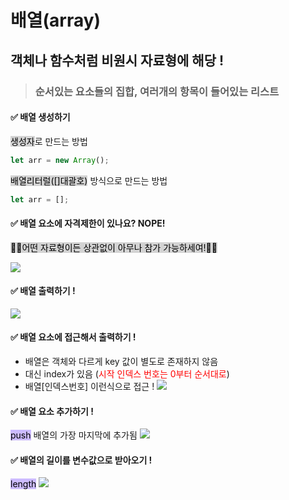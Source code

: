 # 배열(array)

## 객체나 함수처럼 비원시 자료형에 해당 !

> ### 순서있는 요소들의 집합, 여러개의 항목이 들어있는 리스트

#### ✅ 배열 생성하기

<span style='background-color: #d3d3d3; color: #000'>생성자</span>로 만드는 방법

```js
let arr = new Array();
```

<span style='background-color: #d3d3d3; color: #000'>배열리터럴([]대괄호)</span> 방식으로 만드는 방법

```js
let arr = [];
```

#### ✅ 배열 요소에 자격제한이 있나요? NOPE!

<span style='background-color: #d3d3d3; color: #000'> 🙏🏻어떤 자료형이든 상관없이 아무나 참가 가능하세여!🙏🏻</span>

![](https://velog.velcdn.com/images/gazero_/post/c3f2e97d-a849-48d1-b4c3-326ac796fa95/image.png)

#### ✅ 배열 출력하기 !

![](https://velog.velcdn.com/images/gazero_/post/8fe55276-d0a4-4f12-85b2-545f6a9ab28f/image.png)

#### ✅ 배열 요소에 접근해서 출력하기 !

- 배열은 객체와 다르게 key 값이 별도로 존재하지 않음
- 대신 index가 있음 (<span style='color: red'>시작 인덱스 번호는 0부터 순서대로</span>)
- 배열[인덱스번호] 이런식으로 접근 !
  ![](https://velog.velcdn.com/images/gazero_/post/05077ef9-763e-4d58-9a6b-fdc74d5a618d/image.png)

#### ✅ 배열 요소 추가하기 !

<span style='background-color: #ccbbff; color: #000'>push</span> 배열의 가장 마지막에 추가됨
![](https://velog.velcdn.com/images/gazero_/post/fde672ed-bbc7-4ab2-a945-05b58dfdc35a/image.png)

#### ✅ 배열의 길이를 변수값으로 받아오기 !

<span style='background-color: #ccbbff; color: #000'>length</span>
![](https://velog.velcdn.com/images/gazero_/post/9a282dce-2b3d-445c-8e6a-9a5fb752338f/image.png)
